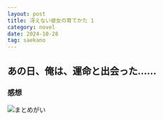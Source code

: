 ```yaml
---
layout: post
title: 冴えない彼女の育てかた 1
category: novel
date: 2024-10-28
tag: saekano
---
```


## あの日、俺は、運命と出会った……

### 感想

![まとめがい]({{site.baseurl}}/pic/saekano/origin/origins.png)
